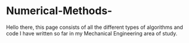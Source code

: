 # Numerical-Methods-

Hello there, this page consists of all the different types of algorithms and code I have written so far in my Mechanical Engineering area of study. 
